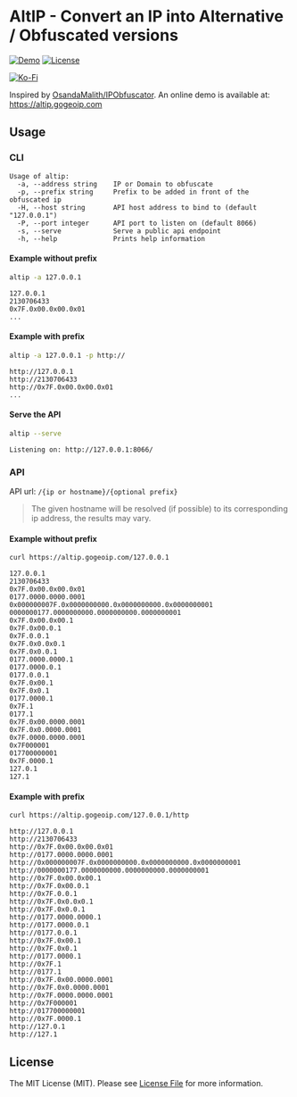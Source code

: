 # AltIP - Convert an IP into Alternative / Obfuscated versions
[![Demo][ico-website-status]][link-demo]
[![License][ico-license]][link-license]

[![Ko-Fi][ico-kofi]][link-kofi]

Inspired by [OsandaMalith/IPObfuscator](https://github.com/OsandaMalith/IPObfuscator). An 
online demo is available at: https://altip.gogeoip.com

## Usage
### CLI
```
Usage of altip:
  -a, --address string    IP or Domain to obfuscate
  -p, --prefix string     Prefix to be added in front of the obfuscated ip
  -H, --host string       API host address to bind to (default "127.0.0.1")
  -P, --port integer      API port to listen on (default 8066)
  -s, --serve       	  Serve a public api endpoint
  -h, --help              Prints help information 
```

#### Example without prefix
```bash
altip -a 127.0.0.1
```
```text
127.0.0.1
2130706433
0x7F.0x00.0x00.0x01
...
```

#### Example with prefix
```bash
altip -a 127.0.0.1 -p http://
```
```text
http://127.0.0.1
http://2130706433
http://0x7F.0x00.0x00.0x01
...
```

#### Serve the API
```bash
altip --serve
```
```text
Listening on: http://127.0.0.1:8066/
```


### API
API url: `/{ip or hostname}/{optional prefix}`

> The given hostname will be resolved (if possible) to its corresponding ip address, the results may vary.

#### Example without prefix
```bash
curl https://altip.gogeoip.com/127.0.0.1
```
```text
127.0.0.1
2130706433
0x7F.0x00.0x00.0x01
0177.0000.0000.0001
0x000000007F.0x0000000000.0x0000000000.0x0000000001
0000000177.0000000000.0000000000.0000000001
0x7F.0x00.0x00.1
0x7F.0x00.0.1
0x7F.0.0.1
0x7F.0x0.0x0.1
0x7F.0x0.0.1
0177.0000.0000.1
0177.0000.0.1
0177.0.0.1
0x7F.0x00.1
0x7F.0x0.1
0177.0000.1
0x7F.1
0177.1
0x7F.0x00.0000.0001
0x7F.0x0.0000.0001
0x7F.0000.0000.0001
0x7F000001
017700000001
0x7F.0000.1
127.0.1
127.1
```

#### Example with prefix
```bash
curl https://altip.gogeoip.com/127.0.0.1/http
```
```text
http://127.0.0.1
http://2130706433
http://0x7F.0x00.0x00.0x01
http://0177.0000.0000.0001
http://0x000000007F.0x0000000000.0x0000000000.0x0000000001
http://0000000177.0000000000.0000000000.0000000001
http://0x7F.0x00.0x00.1
http://0x7F.0x00.0.1
http://0x7F.0.0.1
http://0x7F.0x0.0x0.1
http://0x7F.0x0.0.1
http://0177.0000.0000.1
http://0177.0000.0.1
http://0177.0.0.1
http://0x7F.0x00.1
http://0x7F.0x0.1
http://0177.0000.1
http://0x7F.1
http://0177.1
http://0x7F.0x00.0000.0001
http://0x7F.0x0.0000.0001
http://0x7F.0000.0000.0001
http://0x7F000001
http://017700000001
http://0x7F.0000.1
http://127.0.1
http://127.1
```


## License
The MIT License (MIT). Please see [License File][link-license] for more information.

[ico-kofi]: https://ko-fi.com/img/githubbutton_sm.svg
[ico-license]: https://img.shields.io/badge/license-MIT-brightgreen.svg?style=flat-square
[ico-website-status]: https://img.shields.io/website?down_message=Offline&label=Demo&style=flat-square&up_message=Online&url=https%3A%2F%2Faltip.gogeoip.com%2F

[link-kofi]: https://ko-fi.com/webklex
[link-demo]: https://altip.gogeoip.com/
[link-license]: https://github.com/Webklex/altip/blob/master/LICENSE